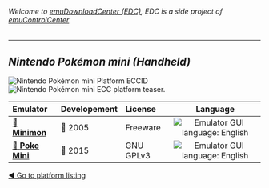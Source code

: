 ###### Welcome to [emuDownloadCenter (EDC)](https://github.com/PhoenixInteractiveNL/emuDownloadCenter/wiki/), EDC is a side project of [emuControlCenter](https://github.com/PhoenixInteractiveNL/emuControlCenter/wiki/)
***
## _Nintendo Pokémon mini (Handheld)_
![](https://raw.githubusercontent.com/wiki/PhoenixInteractiveNL/emuDownloadCenter/images_platform/ecc_pmini_cell.png "Nintendo Pokémon mini Platform ECCID")
![](https://raw.githubusercontent.com/wiki/PhoenixInteractiveNL/emuDownloadCenter/images_platform/ecc_pmini_teaser.png "Nintendo Pokémon mini ECC platform teaser.")

| Emulator | Developement | License | Language |
|:---------|:-------------|:--------|:--------:|
| [:file_folder: **Minimon**](https://github.com/PhoenixInteractiveNL/emuDownloadCenter/wiki/Emulator-minimon#menu) | :red_circle: 2005 | Freeware | ![](https://raw.githubusercontent.com/wiki/PhoenixInteractiveNL/emuDownloadCenter/images_flags/icon_flag_EN_24.png "Emulator GUI language: English") |
| [:file_folder: **Poke Mini**](https://github.com/PhoenixInteractiveNL/emuDownloadCenter/wiki/Emulator-pokemini#menu) | :large_blue_circle: 2015 | GNU GPLv3 | ![](https://raw.githubusercontent.com/wiki/PhoenixInteractiveNL/emuDownloadCenter/images_flags/icon_flag_EN_24.png "Emulator GUI language: English") |

[:arrow_backward: Go to platform listing](https://github.com/PhoenixInteractiveNL/emuDownloadCenter/wiki/EDC-Platform-List)
